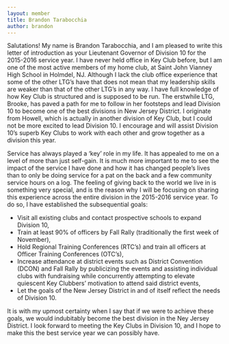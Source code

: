 ```yaml
---
layout: member
title: Brandon Tarabocchia
author: brandon
---
```


Salutations! My name is Brandon Tarabocchia, and I am pleased to write this letter of introduction as your Lieutenant Governor of Division 10 for the 2015-2016 service year. I have never held office in Key Club before, but I am one of the most active members of my home club, at Saint John Vianney High School in Holmdel, NJ. Although I lack the club office experience that some of the other LTG’s have that does not mean that my leadership skills are weaker than that of the other LTG’s in any way. I have full knowledge of how Key Club is structured and is supposed to be run. The erstwhile LTG, Brooke, has paved a path for me to follow in her footsteps and lead Division 10 to become one of the best divisions in New Jersey District. I originate from Howell, which is actually in another division of Key Club, but I could not be more excited to lead Division 10. I encourage and will assist Division 10’s superb Key Clubs to work with each other and grow together as a division this year.

Service has always played a ‘key’ role in my life. It has appealed to me on a level of more than just self-gain. It is much more important to me to see the impact of the service I have done and how it has changed people’s lives than to only be doing service for a pat on the back and a few community service hours on a log. The feeling of giving back to the world we live in is something very special, and is the reason why I will be focusing on sharing this experience across the entire division in the 2015-2016 service year. To do so, I have established the subsequential goals:

- Visit all existing clubs and contact prospective schools to expand Division 10,
- Train at least 90% of officers by Fall Rally (traditionally the first week of November),
- Hold Regional Training Conferences (RTC’s) and train all officers at Officer Training Conferences (OTC’s),
- Increase attendance at district events such as District Convention (DCON) and Fall Rally by publicizing the events and assisting individual clubs with fundraising while concurrently attempting to elevate quiescent Key Clubbers’ motivation to attend said district events,
- Let the goals of the New Jersey District in and of itself reflect the needs of Division 10.

It is with my upmost certainty when I say that if we were to achieve these goals, we would indubitably become the best division in the Ney Jersey District. I look forward to meeting the Key Clubs in Division 10, and I hope to make this the best service year we can possibly have.
